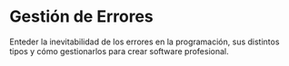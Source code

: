 # Gestión de Errores

Enteder la inevitabilidad de los errores en la programación, sus distintos tipos 
y cómo gestionarlos para crear software profesional.